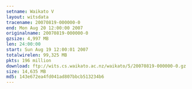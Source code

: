 ```yaml
---
setname: Waikato V
layout: witsdata
tracename: 20070819-000000-0
end: Mon Aug 20 12:00:00 2007
originalname: 20070819-000000-0
gzsize: 4,997 MB
len: 24:00:00
start: Sun Aug 19 12:00:01 2007
totalwirelen: 99,325 MB
pkts: 196 million
download: ftp://wits.cs.waikato.ac.nz/waikato/5/20070819-000000-0.gz
size: 14,635 MB
md5: 143e672ea4fd041ad807bbcb513234b6
---
```

